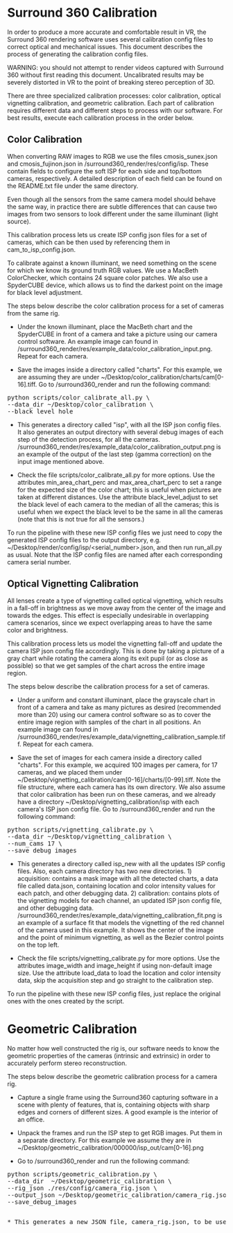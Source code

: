 # Surround 360 Calibration

In order to produce a more accurate and comfortable result in VR, the Surround 360 rendering software uses several calibration config files to correct optical and mechanical issues. This document describes the process of generating the calibration config files.

WARNING: you should not attempt to render videos captured with Surround 360 without first reading this document. Uncalibrated results may be severely distorted in VR to the point of breaking stereo perception of 3D.

There are three specialized calibration processes: color calibration, optical vignetting calibration, and geometric calibration. Each part of calibration requires different data and different steps to process with our software. For best results, execute each calibration process in the order below.

## Color Calibration

When converting RAW images to RGB we use the files cmosis_sunex.json and cmosis_fujinon.json in /surround360_render/res/config/isp. These contain fields to configure the soft ISP for each side and top/bottom cameras, respectively. A detailed description of each field can be found on the README.txt file under the same directory.

Even though all the sensors from the same camera model should behave the same way, in practice there are subtle differences that can cause two images from two sensors to look different under the same illuminant (light source).

This calibration process lets us create ISP config json files for a set of cameras, which can be then used by referencing them in cam_to_isp_config.json.

To calibrate against a known illuminant, we need something on the scene for which we know its ground truth RGB values. We use a MacBeth ColorChecker, which contains 24 square color patches. We also use a SpyderCUBE device, which allows us to find the darkest point on the image for black level adjustment.

The steps below describe the color calibration process for a set of cameras from the same rig.

* Under the known illuminant, place the MacBeth chart and the SpyderCUBE in front of a camera and take a picture using our camera control software. An example image can found in /surround360_render/res/example_data/color_calibration_input.png. Repeat for each camera.

* Save the images inside a directory called "charts". For this example, we are assuming they are under ~/Desktop/color_calibration/charts/cam[0-16].tiff. Go to /surround360_render and run the following command:
<pre>
python scripts/color_calibrate_all.py \
--data_dir ~/Desktop/color_calibration \
--black_level_hole
</pre>

* This generates a directory called "isp", with all the ISP json config files. It also generates an output directory with several debug images of each step of the detection process, for all the cameras. /surround360_render/res/example_data/color_calibration_output.png is an example of the output of the last step (gamma correction) on the input image mentioned above.

* Check the file scripts/color_calibrate_all.py for more options. Use the attributes min_area_chart_perc and max_area_chart_perc to set a range for the expected size of the color chart; this is useful when pictures are taken at different distances. Use the attribute black_level_adjust to set the black level of each camera to the median of all the cameras; this is useful when we expect the black level to be the same in all the cameras (note that this is not true for all the sensors.)

To run the pipeline with these new ISP config files we just need to copy the generated ISP config files to the output directory, e.g. ~/Desktop/render/config/isp/<serial_number>.json, and then run run_all.py as usual. Note that the ISP config files are named after each corresponding camera serial number.

## Optical Vignetting Calibration

All lenses create a type of vignetting called optical vignetting, which results in a fall-off in brightness as we move away from the center of the image and towards the edges. This effect is especially undesirable in overlapping camera scenarios, since we expect overlapping areas to have the same color and brightness.

This calibration process lets us model the vignetting fall-off and update the camera ISP json config file accordingly. This is done by taking a picture of a gray chart while rotating the camera along its exit pupil (or as close as possible) so that we get samples of the chart across the entire image region.

The steps below describe the calibration process for a set of cameras.

* Under a uniform and constant illuminant, place the grayscale chart in front of a camera and take as many pictures as desired (recommended more than 20) using our camera control software so as to cover the entire image region with samples of the chart in all positions. An example image can found in /surround360_render/res/example_data/vignetting_calibration_sample.tiff. Repeat for each camera.

* Save the set of images for each camera inside a directory called "charts". For this example, we acquired 100 images per camera, for 17 cameras, and we placed them under ~/Desktop/vignetting_calibration/cam[0-16]/charts/[0-99].tiff. Note the file structure, where each camera has its own directory. We also assume that color calibration has been run on these cameras, and we already have a directory ~/Desktop/vignetting_calibration/isp with each camera's ISP json config file. Go to /surround360_render and run the following command:
<pre>
python scripts/vignetting_calibrate.py \
--data_dir ~/Desktop/vignetting_calibration \
--num_cams 17 \
--save_debug_images
</pre>

* This generates a directory called isp_new with all the updates ISP config files. Also, each camera directory has two new directories. 1) acquisition: contains a mask image with all the detected charts, a data file called data.json, containing location and color intensity values for each patch, and other debugging data. 2) calibration: contains plots of the vignetting models for each channel, an updated ISP json config file, and other debugging data. /surround360_render/res/example_data/vignetting_calibration_fit.png is an example of a surface fit that models the vignetting of the red channel of the camera used in this example. It shows the center of the image and the point of minimum vignetting, as well as the Bezier control points on the top left.

* Check the file scripts/vignetting_calibrate.py for more options. Use the attributes image_width and image_height if using non-default image size. Use the attribute load_data to load the location and color intensity data, skip the acquisition step and go straight to the calibration step.

To run the pipeline with these new ISP config files, just replace the original ones with the ones created by the script.

# Geometric Calibration

No matter how well constructed the rig is, our software needs to know the geometric properties of the cameras (intrinsic and extrinsic) in order to accurately perform stereo reconstruction.

The steps below describe the geometric calibration process for a camera rig.

* Capture a single frame using the Surround360 capturing software in a scene with plenty of features, that is, containing objects with sharp edges and corners of different sizes. A good example is the interior of an office.

* Unpack the frames and run the ISP step to get RGB images. Put them in a separate directory. For this example we assume they are in ~/Desktop/geometric_calibration/000000/isp_out/cam[0-16].png

* Go to /surround360_render and run the following command:
<pre>
python scripts/geometric_calibration.py \
--data_dir  ~/Desktop/geometric_calibration \
--rig_json ./res/config/camera_rig.json \
--output_json ~/Desktop/geometric_calibration/camera_rig.json \
--save_debug_images
<pre>

* This generates a new JSON file, camera_rig.json, to be used when rendering by just copying it to the output directory, e.g. ~/Desktop/render/config/camera_rig.json. It also generates debug images under ~/Desktop/geometric_calibration showing the accuracy of the calibration process.
